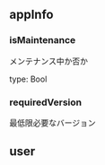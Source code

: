 ## appInfo

### isMaintenance
メンテナンス中か否か

type: Bool


### requiredVersion
最低限必要なバージョン







## user

